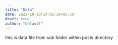 ```yaml
---
title: "Data"
date: 2022-10-13T14:42:29+05:30
draft: true
author: "default"
---
```


this is data file from sub folder within posts directory